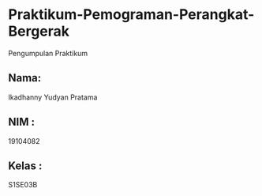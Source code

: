 # Praktikum-Pemograman-Perangkat-Bergerak
Pengumpulan Praktikum

## Nama:
Ikadhanny Yudyan Pratama
## NIM :
19104082
## Kelas :
S1SE03B
